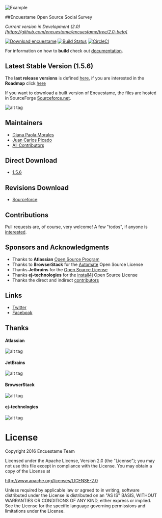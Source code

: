 ![Example](http://encuestame.org/logos/horizontal/enuestame_horizontal_small_alpha.png)

##Encuestame Open Source Social Survey

*Current version in Development (2.0)[https://github.com/encuestame/encuestame/tree/2.0-beta]*

[![Download encuestame](https://img.shields.io/sourceforge/dw/encuestame.svg)](https://sourceforge.net/projects/encuestame/files/latest/download)
[![Build Status](https://travis-ci.org/encuestame/encuestame.svg?branch=master)](https://travis-ci.org/encuestame/encuestame)
[![CircleCI](https://circleci.com/gh/encuestame/encuestame/tree/1.6-dev.svg?style=svg)](https://circleci.com/gh/encuestame/encuestame/tree/1.6-dev)

For information on how to **build** check out [documentation](https://github.com/encuestame/encuestame/wiki).

## Latest Stable Version (1.5.6)

The **last release versions** is defined [here](https://github.com/encuestame/encuestame/releases), if you are interested in the **Roadmap** click [here](https://github.com/encuestame/encuestame/projects/1)

If you want to download a built version of Encuestame, the files are hosted in SourceForge [Sourceforce.net](http://sourceforge.net/projects/encuestame/files/).

![alt tag](http://www.encuestame.org/screenshots/widgets.jpg)

## Maintainers
* [Diana Paola Morales](http://at.linkedin.com/in/dianmorales/)
* [Juan Carlos Picado](http://www.jotadeveloper.me)
* [All Contributors](https://github.com/encuestame/encuestame/graphs/contributors)

## Direct Download
* [1.5.6](https://sourceforge.net/projects/encuestame/files/latest/download?source=files)

## Revisions Download

* [Sourceforce](http://sourceforge.net/projects/encuestame/?source=directory)

## Contributions
Pull requests are, of course, very welcome! A few "todos", if anyone is [interested](http://www.encuestame.org/wiki/display/DEVELOPMENT/Commiters+Guidelines).

## Sponsors and Acknowledgments
* Thanks to **Atlassian** [Open Source Program](http://www.atlassian.com/)
* Thanks to **BrowserStack** for the [Automate](https://www.browserstack.com/pricing) Open Source License
* Thanks **Jetbrains** for the [Open Source License](http://www.jetbrains.com/idea/buy/choose_edition.jsp?license=OPEN_SOURCE)
* Thanks **ej-technologies** for the [install4j](https://www.ej-technologies.com/products/install4j/overview.html) Open Source License
* Thanks the direct and indirect [contributors](https://github.com/encuestame/encuestame/graphs/contributors)


## Links
* [Twitter](http://www.twitter.com/encuestame)
* [Facebook](https://www.facebook.com/encuestame)

## Thanks

#### Atlassian

![alt tag](http://encuestame.org/images/sponsors/atlassian/atlassian-rgb-navy-small.png)

#### JetBrains
![alt tag](http://encuestame.org/images/sponsors/jetbrains/logo_jetbrains.png)

#### BrowserStack
![alt tag](http://encuestame.org/images/sponsors/browserstack/browserstack.jpg)

#### ej-technologies
![alt tag](http://encuestame.org/images/sponsors/install4j/install4j_medium.png)


# License

Copyright 2016 Encuestame Team

Licensed under the Apache License, Version 2.0 (the "License");
you may not use this file except in compliance with the License.
You may obtain a copy of the License at

   http://www.apache.org/licenses/LICENSE-2.0

Unless required by applicable law or agreed to in writing, software
distributed under the License is distributed on an "AS IS" BASIS,
WITHOUT WARRANTIES OR CONDITIONS OF ANY KIND, either express or implied.
See the License for the specific language governing permissions and
limitations under the License.
